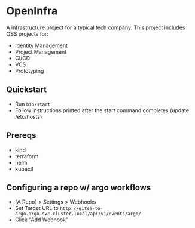 # OpenInfra

A infrastructure project for a typical tech company.  This project includes OSS projects for:

* Identity Management
* Project Management
* CI/CD
* VCS
* Prototyping

## Quickstart

* Run `bin/start`
* Follow instructions printed after the start command completes (update /etc/hosts)

## Prereqs

* kind
* terraform
* helm
* kubectl


## Configuring a repo w/ argo workflows

* [A Repo] > Settings > Webhooks
* Set Target URL to `http://gitea-to-argo.argo.svc.cluster.local/api/v1/events/argo/`
* Click "Add Webhook"
